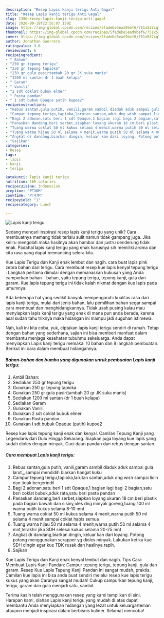 ```yaml
---
description: "Resep Lapis kanji terigu Anti Gagal"
title: "Resep Lapis kanji terigu Anti Gagal"
slug: 1390-resep-lapis-kanji-terigu-anti-gagal
date: 2020-09-18T22:56:07.159Z
image: https://img-global.cpcdn.com/recipes/5fadebe5ead9bef6/751x532cq70/lapis-kanji-terigu-foto-resep-utama.jpg
thumbnail: https://img-global.cpcdn.com/recipes/5fadebe5ead9bef6/751x532cq70/lapis-kanji-terigu-foto-resep-utama.jpg
cover: https://img-global.cpcdn.com/recipes/5fadebe5ead9bef6/751x532cq70/lapis-kanji-terigu-foto-resep-utama.jpg
author: Jonathan Guerrero
ratingvalue: 3.6
reviewcount: 6
recipeingredient:
- " Bahan"
- "250 gr tepung terigu"
- "250 gr tepung tapioka"
- "250 gr gula pasirtambah 20 gr JK suka manis"
- "1200 ml santan dr 1 buah kelapa"
- " Garam"
- " Vanili"
- "2 sdt coklat bubuk elmer"
- " Pasta pandan"
- " I sdt bubuk Opaque putih kupoe2"
recipeinstructions:
- "Rebus santan,gula putih, vanili,garam sambil diaduk aduk sampai gula larut,,,sampai mendidih biarkan hangat kuku"
- "Campur tepung terigu,tapioka,larutan santan,aduk dng wish sampai licin dan tidak bergerindil"
- "Bagi 2 adonan,satu beri 1 sdt Opaque,1 bagian lagi bagi 2 bagian,satu beri coklat bubuk,aduk rata,satu beri pasta pandan"
- "Panaskan dandang,beri serbet,siapkan loyang ukuran 18 cm,beri plastik pada bagian bawah dan sisiny,oles dng minyak goreng,tuang 100 ml warna putih kukus selama 8-10 mnt"
- "Tuang warna coklat 50 ml kukus selama 4 menit,warna putih 50 ml selama 4 menit sampai coklat habis semua"
- "Tuang warna hijau 50 ml selama 4 menit,warna putih 50 ml selama 4 mnt,terakhir jika SDH selesai kukus selama 20-25 mnt"
- "Angkat dr dandang,biarkan dingin, keluar kan dari loyang. Potong potong menggunakan scrapper yg dioles minyak. Lakukan ketika kue SDH dingin agar kue TDK rusak dan hasilnya rapih."
- "Sajikan"
categories:
- Resep
tags:
- lapis
- kanji
- terigu

katakunci: lapis kanji terigu 
nutrition: 165 calories
recipecuisine: Indonesian
preptime: "PT36M"
cooktime: "PT47M"
recipeyield: "1"
recipecategory: Lunch

---
```



![Lapis kanji terigu](https://img-global.cpcdn.com/recipes/5fadebe5ead9bef6/751x532cq70/lapis-kanji-terigu-foto-resep-utama.jpg)

Sedang mencari inspirasi resep lapis kanji terigu yang unik? Cara membuatnya memang tidak terlalu sulit namun tidak gampang juga. Jika keliru mengolah maka hasilnya akan hambar dan justru cenderung tidak enak. Padahal lapis kanji terigu yang enak harusnya sih memiliki aroma dan cita rasa yang dapat memancing selera kita.

Kue Lapis Terigu dan Kanji enak lembut dan nagih. cara buat lapis pink zebra bahan dari terigu. Cara membuat resep kue lapis kenyal tepung terigu : Langkah pertama dimulai dengan memanaskan kukusan yang Anda campurkan bahan - bahan, yaitu tepung terigu, tepung kanji, gula dan garam. Kue lapis tepung terigu ini tidak kalah nikmat dengan kue lapis pada umumnya.

Ada beberapa hal yang sedikit banyak mempengaruhi kualitas rasa dari lapis kanji terigu, mulai dari jenis bahan, lalu pemilihan bahan segar sampai cara membuat dan menghidangkannya. Tidak usah pusing kalau mau menyiapkan lapis kanji terigu yang enak di mana pun anda berada, karena asal sudah tahu triknya maka hidangan ini mampu jadi suguhan istimewa.


Nah, kali ini kita coba, yuk, ciptakan lapis kanji terigu sendiri di rumah. Tetap dengan bahan yang sederhana, sajian ini bisa memberi manfaat dalam membantu menjaga kesehatan tubuhmu sekeluarga. Anda dapat menyiapkan Lapis kanji terigu memakai 10 bahan dan 8 langkah pembuatan. Berikut ini cara dalam membuat hidangannya.

<!--inarticleads1-->

##### Bahan-bahan dan bumbu yang digunakan untuk pembuatan Lapis kanji terigu:

1. Ambil  Bahan:
1. Sediakan 250 gr tepung terigu
1. Gunakan 250 gr tepung tapioka
1. Gunakan 250 gr gula pasir(tambah 20 gr JK suka manis)
1. Sediakan 1200 ml santan (dr 1 buah kelapa)
1. Sediakan  Garam
1. Gunakan  Vanili
1. Gunakan 2 sdt coklat bubuk elmer
1. Gunakan  Pasta pandan
1. Gunakan  I sdt bubuk Opaque (putih) kupoe2


Resep kue lapis tepung kanji enak dan kenyal. Camilan Tepung Kanji yang Legendaris dari Dulu Hingga Sekarang. Siapkan juga loyang kue lapis yang sudah dioles dengan minyak. Cuci daun pandan dan rebus dengan santan. 

<!--inarticleads2-->

##### Cara membuat Lapis kanji terigu:

1. Rebus santan,gula putih, vanili,garam sambil diaduk aduk sampai gula larut,,,sampai mendidih biarkan hangat kuku
1. Campur tepung terigu,tapioka,larutan santan,aduk dng wish sampai licin dan tidak bergerindil
1. Bagi 2 adonan,satu beri 1 sdt Opaque,1 bagian lagi bagi 2 bagian,satu beri coklat bubuk,aduk rata,satu beri pasta pandan
1. Panaskan dandang,beri serbet,siapkan loyang ukuran 18 cm,beri plastik pada bagian bawah dan sisiny,oles dng minyak goreng,tuang 100 ml warna putih kukus selama 8-10 mnt
1. Tuang warna coklat 50 ml kukus selama 4 menit,warna putih 50 ml selama 4 menit sampai coklat habis semua
1. Tuang warna hijau 50 ml selama 4 menit,warna putih 50 ml selama 4 mnt,terakhir jika SDH selesai kukus selama 20-25 mnt
1. Angkat dr dandang,biarkan dingin, keluar kan dari loyang. Potong potong menggunakan scrapper yg dioles minyak. Lakukan ketika kue SDH dingin agar kue TDK rusak dan hasilnya rapih.
1. Sajikan


Kue Lapis Terigu dan Kanji enak kenyal lembut dan nagih. Tips Cara Membuat Lapis Kanji Pandan: Campur tepung terigu, tepung kanji, gula dan garam. Resep Kue Lapis Tepung Kanji Pandan ini sangat mudah, praktis. Camilan kue lapis ini bisa anda buat sendiri melalui resep kue lapis terigu kukus yang akan Caranya sangat mudah! Cukup campurkan tepung kanji, terigu, garam dan gula menjadi satu, sambil. 

Terima kasih telah menggunakan resep yang kami tampilkan di sini. Harapan kami, olahan Lapis kanji terigu yang mudah di atas dapat membantu Anda menyiapkan hidangan yang lezat untuk keluarga/teman ataupun menjadi inspirasi dalam berbisnis kuliner. Selamat mencoba!
